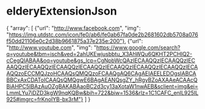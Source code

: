 # elderyExtensionJson
{
  "array": [
    {"url": "http://www.facebook.com",
     "img": "https://img.utdstc.com/icon/fe0/ab6/fe0ab67fa0de2b2681602db5708a076f50dd21106e0c2d38b9661875a37e235e:200"},
    {"url": "http://www.youtube.com",
     "img": "https://www.google.com/search?q=youtube&tbm=isch&ved=2ahUKEwjusbbtu_X3AhWQu6QKHT2PCHIQ2-cCegQIABAA&oq=youtube&gs_lcp=CgNpbWcQAzIECAAQQzIECAAQQzIECAAQQzIECAAQQzIECAAQQzIECAAQQzIECAAQQzIECAAQQzIECAAQQzIECAAQQzoECCMQJzoHCAAQsQMQQzoFCAAQgAQ6CAgAEIAEELEDOgsIABCABBCxAxCDAToICAAQsQMQgwE6BAgAEANQsgZY_hRgyBZoAXAAeACAAcQBiAHPC5IBAzAuOZgBAKABAaoBC2d3cy13aXotaW1nwAEB&sclient=img&ei=LmmLYu7iDZD3kgW9nqKQBw&bih=722&biw=1536&rlz=1C1CAFC_enIL925IL925#imgrc=frKnolYB-bx3rM"}
  ]
}
